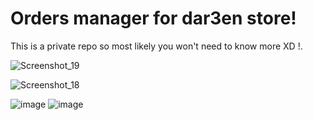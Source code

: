 # **Orders manager for dar3en store!**

This is a private repo so most likely you won't need to know more XD !.



![Screenshot_19](https://user-images.githubusercontent.com/70035540/143011585-189512a7-13f8-4fad-a368-429c161d6980.png)

![Screenshot_18](https://user-images.githubusercontent.com/70035540/143011658-0cad79e8-1b12-431e-8fc0-27b2d029327a.png)

![image](https://user-images.githubusercontent.com/70035540/143168633-caa21995-d500-4518-8264-5ec0a7291ad2.png)
![image](https://user-images.githubusercontent.com/70035540/143168943-c21b2337-3f21-47a5-93fc-38e9ee87d017.png)

